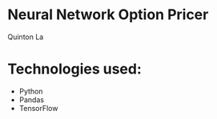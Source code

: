 # Neural Network Option Pricer
Quinton La

# Technologies used:
  - Python
  - Pandas
  - TensorFlow
